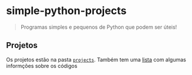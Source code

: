 # simple-python-projects

> Programas simples e pequenos de Python que podem ser úteis!

## Projetos

Os projetos estão na pasta [`projects`](projects). Também tem uma [lista](projects#lista-dos-projetos) com algumas informções sobre os códigos
